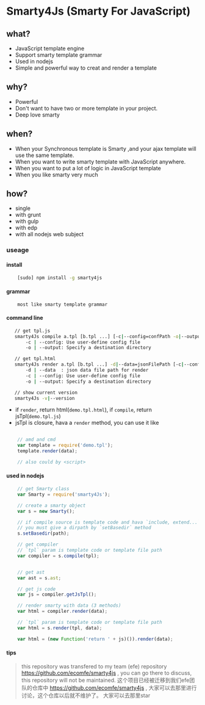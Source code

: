 Smarty4Js (Smarty For JavaScript)
======================================

## what?

- JavaScript template engine
- Support smarty template grammar
- Used in nodejs
- Simple and powerful way to creat and render a template

## why?

- Powerful
- Don't want to have two or more template in your project.
- Deep love smarty

## when?

- When your Synchronous template is Smarty ,and your ajax template will use the same template.
- When you want to write smarty template with JavaScript anywhere.
- When you want to put a lot of logic in JavaScript template
- When you like smarty very much
    
## how?

- single
- with grunt
- with gulp
- with edp
- with all nodejs web subject


### useage

#### install
```bash
    [sudo] npm install -g smarty4js
```

#### grammar
```
    most like smarty template grammar
```

#### command line
 ```bash
    // get tpl.js
    smarty4Js compile a.tpl [b.tpl ...] [-c|--config=confPath -o|--output=outputPath]
        -c | --config: Use user-define config file
        -o | --output: Specify a destination directory

    // get tpl.html
    smarty4Js render a.tpl [b.tpl ...] -d|--data=jsonFilePath [-c|--config=confPath -o|--output=outputPath]
        -d | --data  : json data file path for render
        -c | --config: Use user-define config file
        -o | --output: Specify a destination directory

    // show current version
    smarty4Js -v|--version

``` 

- if `render`, return html(`demo.tpl.html`), if `compile`, return jsTpl(`demo.tpl.js`)
- jsTpl is closure, hava a `render` method, you can use it like

```javascript
    
    // amd and cmd
    var template = require('demo.tpl');
    template.render(data);

    // also could by <script>

```

#### used in nodejs
```javascript
    // get Smarty class
    var Smarty = require('smarty4Js');

    // create a smarty object
    var s = new Smarty();

    // if compile source is template code and hava `include, extend...` sentence in code
    // you must give a dirpath by `setBasedir` method
    s.setBasedir(path);

    // get compiler
    // `tpl` param is template code or template file path
    var compiler = s.compile(tpl); 


    // get ast
    var ast = s.ast;

    // get js code
    var js = compiler.getJsTpl();

    // render smarty with data (3 methods)
    var html = compiler.render(data);

    // `tpl` param is template code or template file path
    var html = s.render(tpl, data);

    var html = (new Function('return ' + js)()).render(data);
```

#### tips

> this repository was transfered to my team (efe) repository https://github.com/ecomfe/smarty4js , you can go there to discuss, this repository will not be maintained.
> 这个项目已经被迁移到我们efe团队的仓库中 https://github.com/ecomfe/smarty4js , 大家可以去那里进行讨论，这个仓库以后就不维护了。
> 大家可以去那里star

